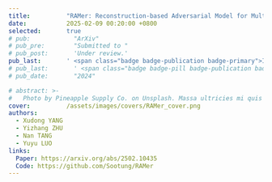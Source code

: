 ```yaml
---
title:          "RAMer: Reconstruction-based Adversarial Model for Multi-party Multi-modal Multi-label Emotion Recognition"
date:           2025-02-09 00:20:00 +0800
selected:       true
# pub:            "ArXiv"
# pub_pre:        "Submitted to "
# pub_post:       'Under review.'
pub_last:       ' <span class="badge badge-publication badge-primary">IJCAI 2025</span>'
# pub_last:       ' <span class="badge badge-pill badge-publication badge-success">Poster</span>'
# pub_date:       "2024"

# abstract: >-
#   Photo by Pineapple Supply Co. on Unsplash. Massa ultricies mi quis hendrerit dolor magna. Arcu non odio euismod lacinia at quis risus sed. Et tortor at risus viverra. Enim neque volutpat ac tincidunt. Dictum varius duis at consectetur lorem donec.
cover:          /assets/images/covers/RAMer_cover.png
authors:
  - Xudong YANG
  - Yizhang ZHU
  - Nan TANG
  - Yuyu LUO
links:
  Paper: https://arxiv.org/abs/2502.10435
  Code: https://github.com/Sootung/RAMer
---
```

